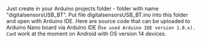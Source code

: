 Just create in your Arduino projects folder - folder with name "digitalsensorsUSB_BT". Put file digitalsensorsUSB_BT.ino into this folder and open with Arduino IDE. 
Here are source code that can be uploaded to Arduino Nano board via Arduino IDE (I`ve used Arduino IDE version 1.8.x). 
Can`t work at the moment on Android with OS version 14 devices.
